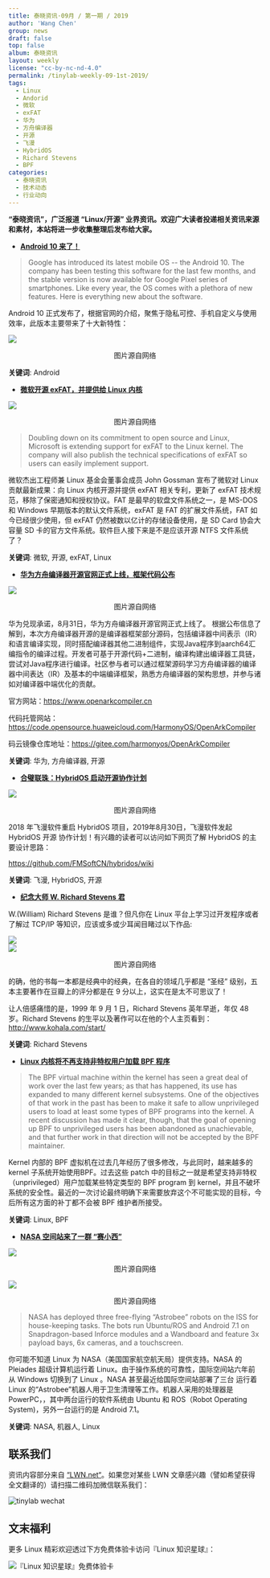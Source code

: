 ```yaml
---
title: 泰晓资讯·09月 / 第一期 / 2019
author: 'Wang Chen'
group: news
draft: false
top: false
album: 泰晓资讯
layout: weekly
license: "cc-by-nc-nd-4.0"
permalink: /tinylab-weekly-09-1st-2019/
tags:
  - Linux
  - Andorid
  - 微软
  - exFAT
  - 华为
  - 方舟编译器
  - 开源
  - 飞漫
  - HybridOS
  - Richard Stevens
  - BPF
categories:
  - 泰晓资讯
  - 技术动态
  - 行业动向
---
```


**“泰晓资讯”，广泛报道 “Linux/开源” 业界资讯。欢迎广大读者投递相关资讯来源和素材，本站将进一步收集整理后发布给大家。**

- [**Android 10 来了！**](https://www.gizbot.com/mobile/news/android-10-goes-official-here-are-the-new-features/articlecontent-pf106699-062115.html)

> Google has introduced its latest mobile OS -- the Android 10. The company has been testing this software for the last few months, and the stable version is now available for Google Pixel series of smartphones. Like every year, the OS comes with a plethora of new features. Here is everything new about the software.

Android 10 正式发布了，根据官网的介绍，聚焦于隐私可控、手机自定义与使用效率，此版本主要带来了十大新特性：

![](/wp-content/uploads/2019/09/android10.jpg)
<center>图片源自网络</center>

**关键词**: Android

- [**微软开源 exFAT，并提供给 Linux 内核**](https://www.tfir.io/2019/08/28/microsoft-brings-exfat-support-to-linux/)

![](/wp-content/uploads/2019/09/ms-linux.png)
<center>图片源自网络</center>

> Doubling down on its commitment to open source and Linux, Microsoft is extending support for exFAT to the Linux kernel. The company will also publish the technical specifications of exFAT so users can easily implement support.

微软杰出工程师兼 Linux 基金会董事会成员 John Gossman 宣布了微软对 Linux 贡献最新成果：向 Linux 内核开源并提供 exFAT 相关专利，更新了 exFAT 技术规范，移除了保密通知和授权协议。FAT 是最早的软盘文件系统之一，是 MS-DOS 和 Windows 早期版本的默认文件系统，exFAT 是 FAT 的扩展文件系统，FAT 如今已经很少使用，但 exFAT 仍然被数以亿计的存储设备使用，是 SD Card 协会大容量 SD 卡的官方文件系统。软件巨人接下来是不是应该开源 NTFS 文件系统了？

**关键词**: 微软, 开源, exFAT, Linux

- [**华为方舟编译器开源官网正式上线，框架代码公布**](http://www.itpub.net/2019/09/05/3040/)

![](/wp-content/uploads/2019/09/hw.jpg)
<center>图片源自网络</center>


华为兑现承诺，8月31日，华为方舟编译器开源官网正式上线了。
根据公布信息了解到，本次方舟编译器开源的是编译器框架部分源码，包括编译器中间表示（IR）和语言编译实现，同时搭配编译器其他二进制组件，实现Java程序到aarch64汇编指令的编译过程。开发者可基于开源代码+二进制，编译构建出编译器工具链，尝试对Java程序进行编译。社区参与者可以通过框架源码学习方舟编译器的编译器中间表达（IR）及基本的中端编译框架，熟悉方舟编译器的架构思想，并参与诸如对编译器中端优化的贡献。

官方网站：https://www.openarkcompiler.cn

代码托管网站：https://code.opensource.huaweicloud.com/HarmonyOS/OpenArkCompiler

码云镜像仓库地址：https://gitee.com/harmonyos/OpenArkCompiler

**关键词**: 华为, 方舟编译器, 开源

- [**合璧联珠：HybridOS 启动开源协作计划**](https://mp.weixin.qq.com/s/Zl_2i1H5J1ZvS8m9REZWqA)

![](/wp-content/uploads/2019/09/hybridos.png)
<center>图片源自网络</center>


2018 年飞漫软件重启 HybridOS 项目，2019年8月30日，飞漫软件发起 HybridOS 开源 协作计划！有兴趣的读者可以访问如下网页了解 HybridOS 的主要设计思路：

https://github.com/FMSoftCN/hybridos/wiki

**关键词**: 飞漫, HybridOS, 开源

- [**纪念大师 W. Richard Stevens 君**](https://en.wikipedia.org/wiki/W._Richard_Stevens)

W.(William) Richard Stevens 是谁？但凡你在 Linux 平台上学习过开发程序或者了解过 TCP/IP 等知识，应该或多或少耳闻目睹过以下作品:

![](/wp-content/uploads/2019/09/richard.jpg)  
![](/wp-content/uploads/2019/09/richard2.jpg)
<center>图片源自网络</center>


的确，他的书每一本都是经典中的经典，在各自的领域几乎都是 “圣经” 级别，五本主要著作在豆瓣上的评分都是在 9 分以上，这实在是太不可思议了！

让人倍感痛惜的是，1999 年 9 月 1 日，Richard Stevens 英年早逝，年仅 48 岁。Richard Stevens 的生平以及著作可以在他的个人主页看到：http://www.kohala.com/start/

**关键词**: Richard Stevens

- [**Linux 内核将不再支持非特权用户加载 BPF 程序**](https://lwn.net/Articles/796328/)

> The BPF virtual machine within the kernel has seen a great deal of work over the last few years; as that has happened, its use has expanded to many different kernel subsystems. One of the objectives of that work in the past has been to make it safe to allow unprivileged users to load at least some types of BPF programs into the kernel. A recent discussion has made it clear, though, that the goal of opening up BPF to unprivileged users has been abandoned as unachievable, and that further work in that direction will not be accepted by the BPF maintainer.

Kernel 内部的 BPF 虚拟机在过去几年经历了很多修改，与此同时，越来越多的 kernel 子系统开始使用BPF。过去这些 patch 中的目标之一就是希望支持非特权（unprivileged）用户加载某些特定类型的 BPF program 到 kernel，并且不破坏系统的安全性。最近的一次讨论最终明确下来需要放弃这个不可能实现的目标，今后所有这方面的补丁都不会被 BPF 维护者所接受。

**关键词**: Linux, BPF

- [**NASA 空间站来了一群 “赛小西”**](http://linuxgizmos.com/space-station-welcomes-free-flying-ubuntu-powered-autonomous-robots/)

![](/wp-content/uploads/2019/09/saier.png)
<center>图片源自网络</center>

![](/wp-content/uploads/2019/09/nasa.png)
<center>图片源自网络</center>

> NASA has deployed three free-flying “Astrobee” robots on the ISS for house-keeping tasks. The bots run Ubuntu/ROS and Android 7.1 on Snapdragon-based Inforce modules and a Wandboard and feature 3x payload bays, 6x cameras, and a touchscreen.

你可能不知道 Linux 为 NASA（美国国家航空航天局）提供支持。NASA 的 Pleiades 超级计算机运行着 Linux。由于操作系统的可靠性，国际空间站六年前 从 Windows 切换到了 Linux 。NASA 甚至最近给国际空间站部署了三台 运行着 Linux 的“Astrobee”机器人用于卫生清理等工作。机器人采用的处理器是 PowerPC，，其中两台运行的软件系统由 Ubuntu 和 ROS（Robot Operating System)，另外一台运行的是 Android 7.1。

**关键词**: NASA, 机器人, Linux

## 联系我们

资讯内容部分来自 [“LWN.net“](https://lwn.net/)。如果您对某些 LWN 文章感兴趣（譬如希望获得全文翻译的）请扫描二维码加微信联系我们：

![tinylab wechat](/images/wechat/tinylab.jpg)

## 文末福利

更多 Linux 精彩欢迎透过下方免费体验卡访问『Linux 知识星球』：

![『Linux 知识星球』免费体验卡](https://tinylab.org/images/xingqiu/planet-free-card.jpg)
